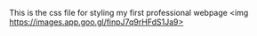 This is the css file for styling my first professional webpage
<img https://images.app.goo.gl/finpJ7q9rHFdS1Ja9>
